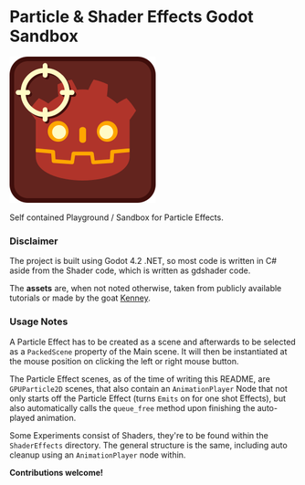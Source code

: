 # Particle & Shader Effects Godot Sandbox

![Red Godot Robot with a Crosshair](icon.svg "Particle & Shader Effects Godot Sandbox")

Self contained Playground / Sandbox for Particle Effects.

### Disclaimer

The project is built using Godot 4.2 .NET, so most code is written in C# aside
from the Shader code, which is written as gdshader code.

The **assets** are, when not noted otherwise, taken from publicly available
tutorials or made by the goat [Kenney](https://kenney.nl/assets).

### Usage Notes

A Particle Effect has to be created as a scene and afterwards to be selected as
a `PackedScene` property of the Main scene. It will then be instantiated at the
mouse position on clicking the left or right mouse button.

The Particle Effect scenes, as of the time of writing this README, are
`GPUParticle2D` scenes, that also contain an `AnimationPlayer` Node that not
only starts off the Particle Effect (turns `Emits` on for one shot Effects),
but also automatically calls the `queue_free` method upon finishing the
auto-played animation.

Some Experiments consist of Shaders, they're to be found within the
`ShaderEffects` directory. The general structure is the same, including auto
cleanup using an `AnimationPlayer` node within.

**Contributions welcome!**
